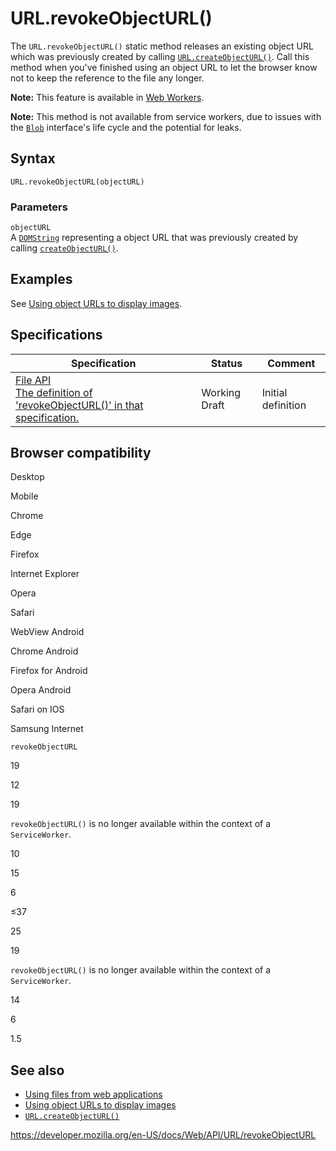 URL.revokeObjectURL()
=====================

The `URL.revokeObjectURL()` static method releases an existing object URL which was previously created by calling [`URL.createObjectURL()`](createobjecturl). Call this method when you've finished using an object URL to let the browser know not to keep the reference to the file any longer.

**Note:** This feature is available in [Web Workers](../web_workers_api).

**Note:** This method is not available from service workers, due to issues with the [`Blob`](../blob) interface's life cycle and the potential for leaks.

Syntax
------

    URL.revokeObjectURL(objectURL)

### Parameters

`objectURL `  
A [`DOMString`](../domstring) representing a object URL that was previously created by calling [`createObjectURL()`](createobjecturl).

Examples
--------

See [Using object URLs to display images](../file/using_files_from_web_applications#example_using_object_urls_to_display_images).

Specifications
--------------

<table><thead><tr class="header"><th>Specification</th><th>Status</th><th>Comment</th></tr></thead><tbody><tr class="odd"><td><a href="https://w3c.github.io/FileAPI/#dfn-revokeObjectURL">File API<br />
<span class="small">The definition of 'revokeObjectURL()' in that specification.</span></a></td><td><span class="spec-wd">Working Draft</span></td><td>Initial definition</td></tr></tbody></table>

Browser compatibility
---------------------

Desktop

Mobile

Chrome

Edge

Firefox

Internet Explorer

Opera

Safari

WebView Android

Chrome Android

Firefox for Android

Opera Android

Safari on IOS

Samsung Internet

`revokeObjectURL`

19

12

19

`revokeObjectURL()` is no longer available within the context of a `ServiceWorker`.

10

15

6

≤37

25

19

`revokeObjectURL()` is no longer available within the context of a `ServiceWorker`.

14

6

1.5

See also
--------

-   [Using files from web applications](../file/using_files_from_web_applications)
-   [Using object URLs to display images](../file/using_files_from_web_applications#example_using_object_urls_to_display_images)
-   [`URL.createObjectURL()`](createobjecturl)

<a href="https://developer.mozilla.org/en-US/docs/Web/API/URL/revokeObjectURL" class="_attribution-link">https://developer.mozilla.org/en-US/docs/Web/API/URL/revokeObjectURL</a>

